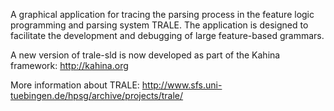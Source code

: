 A graphical application for tracing the parsing process in the feature logic programming and parsing system TRALE. The application is designed to facilitate the development and debugging of large feature-based grammars.

A new version of trale-sld is now developed as part of the Kahina framework:
http://kahina.org

More information about TRALE:
http://www.sfs.uni-tuebingen.de/hpsg/archive/projects/trale/